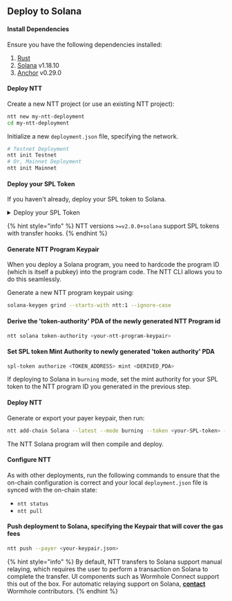 ## Deploy to Solana 

#### Install Dependencies

Ensure you have the following dependencies installed:
1. [Rust](https://www.rust-lang.org/tools/install) 
2. [Solana](https://docs.solanalabs.com/cli/install) v1.18.10
3. [Anchor](https://www.anchor-lang.com/docs/installation) v0.29.0

#### Deploy NTT

Create a new NTT project (or use an existing NTT project):
```bash
ntt new my-ntt-deployment
cd my-ntt-deployment
```

Initialize a new `deployment.json` file, specifying the network.
```bash
# Testnet Deployment
ntt init Testnet
# Or, Mainnet Deployment
ntt init Mainnet
```

#### Deploy your SPL Token

If you haven't already, deploy your SPL token to Solana.

<details>
<summary>Deploy your SPL Token</summary>
1. Generate a new Solana keypair in order to create a wallet:

```bash
solana-keygen grind --starts-with w:1 --ignore-case
```

2. Set Solana config to use the new keypair:
```bash
solana config set --keypair <PATH_TO_KEYPAIR_STEP1>
```

3. Set the Solana configuration to use the default RPC URL for devnet:
```bash
solana config set -ud
```

4. Request an airdrop of 2 SOL and check the balance:
```bash
solana airdrop 2 & solana balance
```

5. Install or update the SPL Token CLI:
```bash
cargo install spl-token-cli
```

6. Create a new token with the SPL Token CLI using the token-2022 program:
```bash
spl-token create-token --program-id TokenzQdBNbLqP5VEhdkAS6EPFLC1PHnBqCXEpPxuEb 
```

7. Create a new account for the token:
```bash
spl-token create-account <ADDRESS_CREATED_TOKEN_STEP6> --program-id TokenzQdBNbLqP5VEhdkAS6EPFLC1PHnBqCXEpPxuEb
```

8. Mint 1000 tokens to the created account:
```bash
spl-token mint <ADDRESS_CREATED_TOKEN_STEP6> 1000
```
</details>

{% hint style="info" %}
NTT versions `>=v2.0.0+solana` support SPL tokens with transfer hooks.
{% endhint %}

#### Generate NTT Program Keypair

When you deploy a Solana program, you need to hardcode the program ID (which is itself a pubkey) into the program code. The NTT CLI allows you to do this seamlessly.

Generate a new NTT program keypair using:

```bash
solana-keygen grind --starts-with ntt:1 --ignore-case
```
#### Derive the 'token-authority' PDA of the newly generated NTT Program id
```bash
ntt solana token-authority <your-ntt-program-keypair>
```

#### Set SPL token Mint Authority to newly generated 'token authority' PDA

```bash
spl-token authorize <TOKEN_ADDRESS> mint <DERIVED_PDA>
```

If deploying to Solana in `burning` mode, set the mint authority for your SPL token to the NTT program ID you generated in the previous step.

#### Deploy NTT

Generate or export your payer keypair, then run:

```bash
ntt add-chain Solana --latest --mode burning --token <your-SPL-token> --payer <your-keypair.json> --program-key <your-ntt-program-keypair.json>
```

The NTT Solana program will then compile and deploy.

#### Configure NTT

As with other deployments, run the following commands to ensure that the on-chain configuration is correct and your local `deployment.json` file is synced with the on-chain state:
- `ntt status`
- `ntt pull`

#### Push deployment to Solana, specifying the Keypair that will cover the gas fees

```bash
ntt push --payer <your-keypair.json>
```

{% hint style="info" %}
By default, NTT transfers to Solana support manual relaying, which requires the user to perform a transaction on Solana to complete the transfer. UI components such as Wormhole Connect support this out of the box. For automatic relaying support on Solana, **[contact](https://forms.clickup.com/45049775/f/1aytxf-10244/JKYWRUQ70AUI99F32Q)** Wormhole contributors.
{% endhint %}
